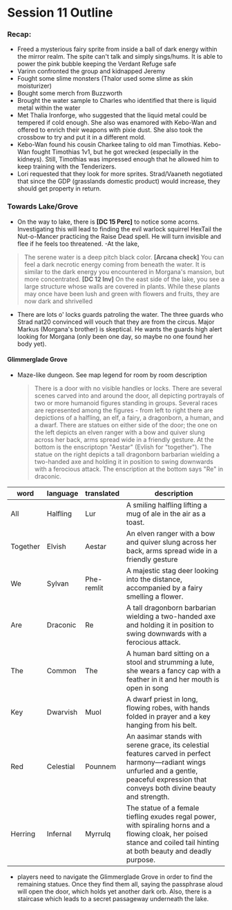 # Session 11 Outline
### Recap:
  - Freed a mysterious fairy sprite from inside a ball of dark energy within the mirror realm. The spite can't talk and simply sings/hums. It is able to power the pink bubble keeping the Verdant Refuge safe
  - Varinn confronted the group and kidnapped Jeremy 
  - Fought some slime monsters (Thalor used some slime as skin moisturizer)
  - Bought some merch from Buzzworth
  - Brought the water sample to Charles who identified that there is liquid metal within the water
  - Met Thalia Ironforge, who suggested that the liquid metal could be tempered if cold enough. She also was enamored with Kebo-Wan and offered to enrich their weapons with pixie dust. She also took the crossbow to try and put it in a different mold.
  - Kebo-Wan found his cousin Charkee taling to old man Timothias. Kebo-Wan fought Timothias 1v1, but he got wrecked (especially in the kidneys). Still, Timothias was impressed enough that he allowed him to keep training with the Tenderizers. 
  - Lori requested that they look for more sprites. Strad/Vaaneth negotiated that since the GDP (grasslands domestic product) would increase, they should get property in return.

### Towards Lake/Grove
- On the way to lake, there is **[DC 15 Perc]** to notice some acorns. Investigating this will lead to finding the evil warlock squirrel HexTail the Nut-o-Mancer practicing the Raise Dead spell. He will turn invisible and flee if he feels too threatened.
-At the lake, 
> The serene water is a deep pitch black color. **[Arcana check]** You can feel a dark necrotic energy coming from beneath the water. It is similar to the dark energy you encountered in Morgana's mansion, but more concentrated. **[DC 12 Inv]** On the east side of the lake, you see a large structure whose walls are covered in plants. While these plants may once have been lush and green with flowers and fruits, they are now dark and shrivelled
- There are lots o' locks guards patroling the water. The three guards who Strad nat20 convinced will vouch that they are from the circus.  Major Markus (Morgana's brother) is skeptical. He wants the guards high alert looking for Morgana (only been one day, so maybe no one found her body yet). 

#### **Glimmerglade Grove**
- Maze-like dungeon. See map legend for room by room description
  > There is a door with no visible handles or locks. There are several scenes carved into and around the door, all depicting portrayals of two or more humanoid figures
standing in groups. Several races are represented among the figures - from left to right there are depictions of a halfling, an elf, a fairy, a dragonborn, a human, and a dwarf. There are statues on either side of the door; the one on the left depicts an elven ranger with a bow and quiver slung across her back, arms spread wide in a friendly gesture. At the bottom is the enscriptopn "Aestar" (Evlish for "together"). The statue on the right depicts a tall dragonborn barbarian wielding a two-handed axe and holding it in position to swing downwards with a ferocious attack. The enscription at the bottom says "Re" in draconic. 

| word | language | translated| description |
|- | - | - | -|
| All | Halfling | Lur |  A smiling halfling lifting a mug of ale in the air as a toast. |
| Together | Elvish | Aestar | An elven ranger with a bow and quiver slung across her back, arms spread wide in a friendly gesture|
| We | Sylvan | Phe-remlit | A majestic stag deer looking into the distance, accompanied by a fairy smelling a flower. |
| Are | Draconic | Re | A tall dragonborn barbarian wielding a two-handed axe and holding it in position to swing downwards with a ferocious attack. |
| The | Common | The | A human bard sitting on a stool and strumming a lute, she wears a fancy cap with a feather in it and her mouth is open in song |
| Key | Dwarvish | Muol | A dwarf priest in long, flowing robes, with hands folded in prayer and a key hanging from his belt. |
| Red | Celestial | Pounnem | An aasimar stands with serene grace, its celestial features carved in perfect harmony—radiant wings unfurled and a gentle, peaceful expression that conveys both divine beauty and  strength. |
| Herring | Infernal | Myrrulq| The statue of a female tiefling exudes regal power, with spiraling horns and a flowing cloak, her poised stance and coiled tail hinting at both beauty and deadly purpose.|

- players need to navigate the Glimmerglade Grove in order to find the remaining statues. Once they find them all, saying the passphrase aloud will open the door, which holds yet another dark orb. Also, there is a staircase which leads to a secret passageway underneath the lake. 

&nbsp;